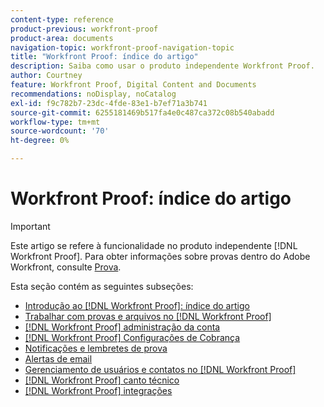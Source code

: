 ```yaml
---
content-type: reference
product-previous: workfront-proof
product-area: documents
navigation-topic: workfront-proof-navigation-topic
title: "Workfront Proof: índice do artigo"
description: Saiba como usar o produto independente Workfront Proof.
author: Courtney
feature: Workfront Proof, Digital Content and Documents
recommendations: noDisplay, noCatalog
exl-id: f9c782b7-23dc-4fde-83e1-b7ef71a3b741
source-git-commit: 6255181469b517fa4e0c487ca372c08b540abadd
workflow-type: tm+mt
source-wordcount: '70'
ht-degree: 0%

---
```


# Workfront Proof: índice do artigo

<!-- Audited: 12/2023 -->

>[!IMPORTANT]
>
>Este artigo se refere à funcionalidade no produto independente [!DNL Workfront Proof]. Para obter informações sobre provas dentro do Adobe Workfront, consulte [Prova](../review-and-approve-work/proofing/proofing.md).

Esta seção contém as seguintes subseções:

* [Introdução ao [!DNL Workfront Proof]: índice do artigo](../workfront-proof/wp-getstarted/getting-started-with-workfront-proof.md)
* [Trabalhar com provas e arquivos no [!DNL Workfront Proof]](../workfront-proof/wp-work-proofsfiles/wp-work-proofs-files.md)
* [[!DNL Workfront Proof] administração da conta](../workfront-proof/wp-acct-admin/wp-account-admin.md)
* [[!DNL Workfront Proof] Configurações de Cobrança](../workfront-proof/wp-billingsettings/wp-billing-settings.md)
* [Notificações e lembretes de prova](../workfront-proof/wp-emailsntfctns/wp-emails-and-notifications.md)
* [Alertas de email](../workfront-proof/wp-emailsntfctns/email-alerts/email-alerts.md)
* [Gerenciamento de usuários e contatos no [!DNL Workfront Proof]](../workfront-proof/wp-mnguserscontacts/manage-user-contacts.md)
* [[!DNL Workfront Proof] canto técnico](../workfront-proof/wp-tech-corner/tech-corner.md)
* [[!DNL Workfront Proof] integrações](../workfront-proof/wp-integrations/wp-integrations.md)

